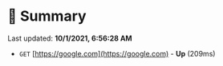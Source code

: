 # 📖 Summary
Last updated: **10/1/2021, 6:56:28 AM**

- `GET` [https://google.com](https://google.com) - **Up** (209ms)
